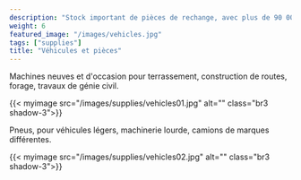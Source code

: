 ```yaml
---
description: "Stock important de pièces de rechange, avec plus de 90 000 articles avec leurs rapports sur les spécifications de fabrication des produits"
weight: 6
featured_image: "/images/vehicles.jpg"
tags: ["supplies"]
title: "Véhicules et pièces"
---
```

Machines neuves et d'occasion pour terrassement, construction de routes, forage, travaux de génie civil.

{{< myimage src="/images/supplies/vehicles01.jpg" alt="" class="br3 shadow-3">}}

Pneus, pour véhicules légers, machinerie lourde, camions de marques différentes.

{{< myimage src="/images/supplies/vehicles02.jpg" alt="" class="br3 shadow-3">}}
